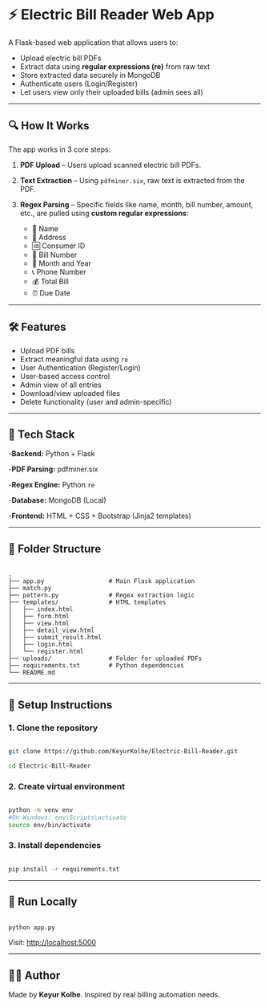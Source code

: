 # ⚡ Electric Bill Reader Web App

A Flask-based web application that allows users to:

- Upload electric bill PDFs
- Extract data using **regular expressions (re)** from raw text
- Store extracted data securely in MongoDB
- Authenticate users (Login/Register)
- Let users view only their uploaded bills (admin sees all)

---

## 🔍 How It Works

The app works in 3 core steps:

1. **PDF Upload** – Users upload scanned electric bill PDFs.
2. **Text Extraction** – Using `pdfminer.six`, raw text is extracted from the PDF.
3. **Regex Parsing** – Specific fields like name, month, bill number, amount, etc., are pulled using **custom regular expressions**:

   - 👤 Name
   - 🏡 Address
   - 🆔 Consumer ID
   - 🧾 Bill Number
   - 📅 Month and Year
   - 📞 Phone Number
   - 💰 Total Bill
   - ⏰ Due Date

---

## 🛠 Features

- Upload PDF bills
- Extract meaningful data using `re`
- User Authentication (Register/Login)
- User-based access control
- Admin view of all entries
- Download/view uploaded files
- Delete functionality (user and admin-specific)

---

## 🧰 Tech Stack

-**Backend:** Python + Flask

-**PDF Parsing:** pdfminer.six

-**Regex Engine:** Python `re`

-**Database:** MongoDB (Local)

-**Frontend:** HTML + CSS + Bootstrap (Jinja2 templates)

---

## 📂 Folder Structure

```

.
├── app.py                  # Main Flask application
├── match.py
├── pattern.py              # Regex extraction logic
├── templates/              # HTML templates
│   ├── index.html
│   ├── form.html
│   ├── view.html
│   ├── detail_view.html
│   ├── submit_result.html
│   ├── login.html
│   └── register.html
├── uploads/                # Folder for uploaded PDFs
├── requirements.txt        # Python dependencies
└── README.md
```

---

## 🔧 Setup Instructions

### 1. Clone the repository

```bash

git clone https://github.com/KeyurKolhe/Electric-Bill-Reader.git

cd Electric-Bill-Reader

```

### 2. Create virtual environment

```bash

python -m venv env
#On Windows: env\Scripts\activate
source env/bin/activate
```

### 3. Install dependencies

```bash

pip install -r requirements.txt

```

---

## 🧪 Run Locally

```bash

python app.py

```

Visit: [http://localhost:5000](http://localhost:5000)

---

## 👨‍💻 Author

Made by **Keyur Kolhe**. Inspired by real billing automation needs.
